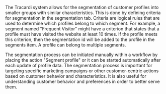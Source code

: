The Tracardi system allows for the segmentation of customer profiles into smaller groups with similar characteristics. This is done by defining criteria for segmentation in the segmentation tab. Criteria are logical rules that are used to determine which profiles belong to which segment. For example, a segment named "Frequent Visitor" might have a criterion that states that a profile must have visited the website at least 10 times. If the profile meets this criterion, then the segmentation id will be added to the profile in the segments item. A profile can belong to multiple segments. 

The segmentation process can be initiated manually within a workflow by placing the action "Segment profile" or it can be started automatically after each update of profile data. The segmentation process is important for targeting specific marketing campaigns or other customer-centric actions based on customer behavior and characteristics. It is also useful for understanding customer behavior and preferences in order to better serve them.